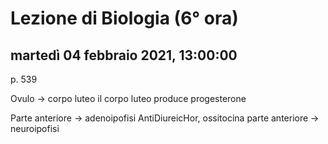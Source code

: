 # Lezione di Biologia (6° ora)

## martedì 04 febbraio 2021, 13:00:00

p. 539

Ovulo -> corpo luteo
il corpo luteo produce progesterone

Parte anteriore -> adenoipofisi
AntiDiureicHor, ossitocina
parte anteriore -> neuroipofisi
<!--stackedit_data:
eyJoaXN0b3J5IjpbNTI3NzI1MzE0XX0=
-->